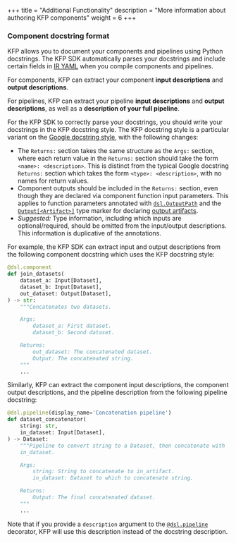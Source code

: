 +++
title = "Additional Functionality"
description = "More information about authoring KFP components"
weight = 6
+++

### Component docstring format
KFP allows you to document your components and pipelines using Python docstrings. The KFP SDK automatically parses your docstrings and include certain fields in [IR YAML][ir-yaml] when you compile components and pipelines.

For components, KFP can extract your component **input descriptions** and **output descriptions**.

For pipelines, KFP can extract your pipeline **input descriptions** and **output descriptions**, as well as a **description of your full pipeline**.

For the KFP SDK to correctly parse your docstrings, you should write your docstrings in the KFP docstring style. The KFP docstring style is a particular variant on the [Google docstring style][google-docstring-style], with the following changes:
* The `Returns:` section takes the same structure as the `Args:` section, where each return value in the `Returns:` section should take the form `<name>: <description>`. This is distinct from the typical Google docstring `Returns:` section which takes the form `<type>: <description>`, with no names for return values.
* Component outputs should be included in the `Returns:` section, even though they are declared via component function input parameters. This applies to function parameters annotated with [`dsl.OutputPath`][dsl-outputpath] and the [`Output[<Artifact>]`][output-type-marker] type marker for declaring [output artifacts][output-artifacts].
* *Suggested:* Type information, including which inputs are optional/required, should be omitted from the input/output descriptions. This information is duplicative of the annotations.

For example, the KFP SDK can extract input and output descriptions from the following component docstring which uses the KFP docstring style:


```python
@dsl.component
def join_datasets(
    dataset_a: Input[Dataset],
    dataset_b: Input[Dataset],
    out_dataset: Output[Dataset],
) -> str:
    """Concatenates two datasets.

    Args:
        dataset_a: First dataset.
        dataset_b: Second dataset.

    Returns:
        out_dataset: The concatenated dataset.
        Output: The concatenated string.
    """
    ...
```

Similarly, KFP can extract the component input descriptions, the component output descriptions, and the pipeline description from the following pipeline docstring:

```python
@dsl.pipeline(display_name='Concatenation pipeline')
def dataset_concatenator(
    string: str,
    in_dataset: Input[Dataset],
) -> Dataset:
    """Pipeline to convert string to a Dataset, then concatenate with
    in_dataset.

    Args:
        string: String to concatenate to in_artifact.
        in_dataset: Dataset to which to concatenate string.

    Returns:
        Output: The final concatenated dataset.
    """
    ...
```

Note that if you provide a `description` argument to the [`@dsl.pipeline`][dsl-pipeline] decorator, KFP will use this description instead of the docstring description.

[ir-yaml]: /docs/components/pipelines/concepts/ir-yaml
[google-docstring-style]: https://sphinxcontrib-napoleon.readthedocs.io/en/latest/example_google.html
[dsl-pipeline]: https://kubeflow-pipelines.readthedocs.io/en/stable/source/dsl.html#kfp.dsl.pipeline
[output-artifacts]: /docs/components/pipelines/user-guides/data-handling/artifacts
[dsl-outputpath]: https://kubeflow-pipelines.readthedocs.io/en/latest/source/dsl.html#kfp.dsl.OutputPath
[output-type-marker]: https://kubeflow-pipelines.readthedocs.io/en/latest/source/dsl.html#kfp.dsl.Output
